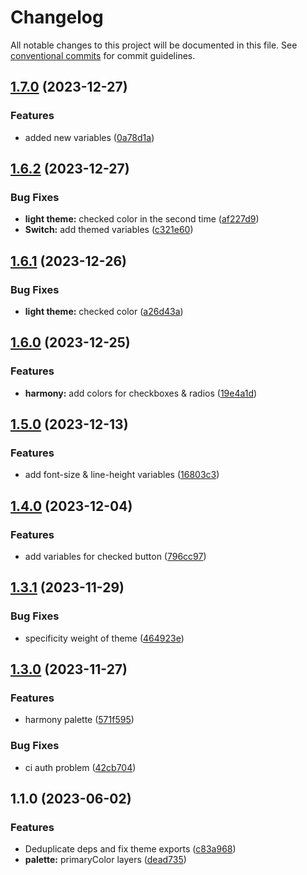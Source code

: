 # Changelog

All notable changes to this project will be documented in this file. See [conventional commits](https://www.conventionalcommits.org/en/v1.0.0/) for commit guidelines.

## [1.7.0](https://github.com/taskany-inc/colors/compare/v1.6.2...v1.7.0) (2023-12-27)


### Features

* added new variables ([0a78d1a](https://github.com/taskany-inc/colors/commit/0a78d1a6c28a8e47816e0ea9f7afcbb026612d91))

## [1.6.2](https://github.com/taskany-inc/colors/compare/v1.6.1...v1.6.2) (2023-12-27)


### Bug Fixes

* **light theme:** checked color in the second time ([af227d9](https://github.com/taskany-inc/colors/commit/af227d98362a66f405150b667a269868715377fe))
* **Switch:** add themed variables ([c321e60](https://github.com/taskany-inc/colors/commit/c321e6088d55a6ada200f537d99418741dbd5557))

## [1.6.1](https://github.com/taskany-inc/colors/compare/v1.6.0...v1.6.1) (2023-12-26)


### Bug Fixes

* **light theme:** checked color ([a26d43a](https://github.com/taskany-inc/colors/commit/a26d43a0ba184ef3c5c4d1fb6a83a6232c9a80e7))

## [1.6.0](https://github.com/taskany-inc/colors/compare/v1.5.0...v1.6.0) (2023-12-25)


### Features

* **harmony:** add colors for checkboxes & radios ([19e4a1d](https://github.com/taskany-inc/colors/commit/19e4a1d0a704cf065b529a64474df8af49eb2c9b))

## [1.5.0](https://github.com/taskany-inc/colors/compare/v1.4.0...v1.5.0) (2023-12-13)


### Features

* add font-size & line-height variables ([16803c3](https://github.com/taskany-inc/colors/commit/16803c38e0425bef7a93734c338b2d4141728c71))

## [1.4.0](https://github.com/taskany-inc/colors/compare/v1.3.1...v1.4.0) (2023-12-04)


### Features

* add variables for checked button ([796cc97](https://github.com/taskany-inc/colors/commit/796cc979574ccff894085e6ea8c5c9fb1a0750d4))

## [1.3.1](https://github.com/taskany-inc/colors/compare/v1.3.0...v1.3.1) (2023-11-29)


### Bug Fixes

* specificity weight of theme ([464923e](https://github.com/taskany-inc/colors/commit/464923ec039f2c780255b2074c0de07d211c3861))

## [1.3.0](https://github.com/taskany-inc/colors/compare/v1.2.1...v1.3.0) (2023-11-27)


### Features

* harmony palette ([571f595](https://github.com/taskany-inc/colors/commit/571f595b6e37bf6c2d722c0e484e40c60729359e))


### Bug Fixes

* ci auth problem ([42cb704](https://github.com/taskany-inc/colors/commit/42cb7043d97052f034b7a0fcf4fcf3ec5a940884))

## 1.1.0 (2023-06-02)


### Features

* Deduplicate deps and fix theme exports ([c83a968](https://github.com/taskany-inc/colors/commit/c83a9686a48588d72396e1cb8281e41082ced68f))
* **palette:** primaryColor layers ([dead735](https://github.com/taskany-inc/colors/commit/dead7357b5c0b4ca1126f06af5e7235337170c0f))
